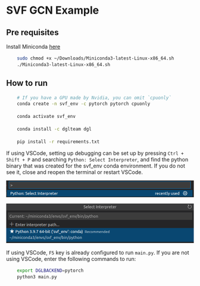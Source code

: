 # SVF GCN Example

## Pre requisites

Install Miniconda [here](https://repo.anaconda.com/miniconda/Miniconda3-latest-Linux-x86_64.sh)

```bash
    sudo chmod +x ~/Downloads/Miniconda3-latest-Linux-x86_64.sh
    ./Miniconda3-latest-Linux-x86_64.sh
```

## How to run

```bash
    # If you have a GPU made by Nvidia, you can omit `cpuonly`
    conda create -n svf_env -c pytorch pytorch cpuonly
    
    conda activate svf_env

    conda install -c dglteam dgl

    pip install -r requirements.txt
```

If using VSCode, setting up debugging can be set up by pressing `Ctrl + Shift + P` and searching `Python: Select Interpreter`, and find the python binary that was created for the svf_env conda environment. If you do not see it, close and reopen the terminal or restart VSCode.

![](images/1.png)

![](images/2.png)


If using VSCode, `F5` key is already configured to run `main.py`. If you are not using VSCode, enter the following commands to run:

```bash
    export DGLBACKEND=pytorch
    python3 main.py
```